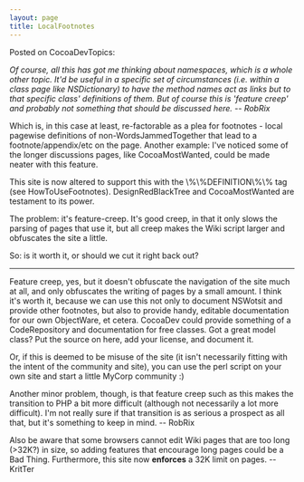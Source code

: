 ```yaml
---
layout: page
title: LocalFootnotes
---
```




Posted on CocoaDevTopics:

*Of course, all this has got me thinking about namespaces, which is a whole other topic. It'd be useful in a specific set of circumstances (i.e. within a class page like NSDictionary) to have the method names act as links but to that specific class' definitions of them. But of course this is 'feature creep' and probably not something that should be discussed here. -- RobRix*

Which is, in this case at least, re-factorable as a plea for footnotes - local pagewise definitions of non-WordsJammedTogether that lead to a footnote/appendix/etc on the page. Another example: I've noticed some of the longer discussions pages, like CocoaMostWanted, could be made neater with this feature.

This site is now altered to support this with the \\%\\%DEFINITION\\%\\% tag (see HowToUseFootnotes). DesignRedBlackTree and CocoaMostWanted are testament to its power.

The problem: it's feature-creep. It's good creep, in that it only slows the parsing of pages that use it, but all creep makes the Wiki script larger and obfuscates the site a little.

So: is it worth it, or should we cut it right back out?

----

Feature creep, yes, but it doesn't obfuscate the navigation of the site much at all, and only obfuscates the writing of pages by a small amount. I think it's worth it, because we can use this not only to document NSWotsit and provide other footnotes, but also to provide handy, editable documentation for our own ObjectWare, et cetera. CocoaDev could provide something of a CodeRepository and documentation for free classes. Got a great model class? Put the source on here, add your license, and document it.

Or, if this is deemed to be misuse of the site (it isn't necessarily fitting with the intent of the community and site), you can use the perl script on your own site and start a little MyCorp community :)

Another minor problem, though, is that feature creep such as this makes the transition to PHP a bit more difficult (although not necessarily a lot more difficult). I'm not really sure if that transition is as serious a prospect as all that, but it's something to keep in mind. -- RobRix

Also be aware that some browsers cannot edit Wiki pages that are too long (>32K?) in size, so adding features that encourage long pages could be a Bad Thing. Furthermore, this site now **enforces** a 32K limit on pages. -- KritTer

